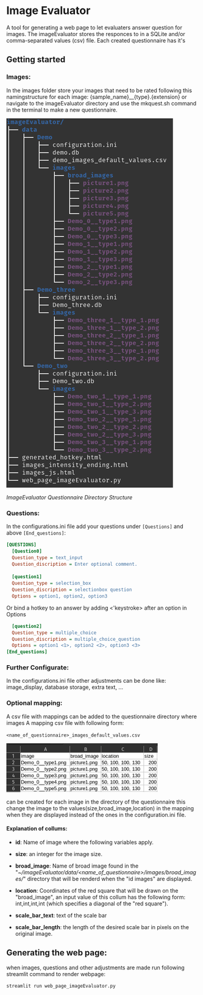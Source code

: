 # Image Evaluator
A tool for generating a web page to let evaluaters answer question for images. The imageEvaluator stores the responces to in a SQLite and/or comma-separated values (csv) file. Each created questionnaire has it's

## Getting started
### Images:
In the images folder store your images that need to be rated following this namingstructure for each image:
{sample_name}__{type}.{extension} or navigate to the imageEvaluator directory and use the mkquest.sh command in the terminal to make a new questionnaire.

![Alt text](ImageEvaluator_directory_structure.png)
  
*ImageEvaluator Questionnaire Directory Structure*

### Questions:
In the configurations.ini file add your questions under `[Questions]` and above `[End_questions]`:
```ini
[QUESTIONS]
  [Question0]
  Question_type = text_input
  Question_discription = Enter optional comment.

  [question1]
  Question_type = selection_box
  Question_discription = selectionbox question
  Options = option1, option2, option3
```
Or bind a hotkey to an answer by adding <'keystroke> after an option in Options
```ini
  [question2]
  Question_type = multiple_choice
  Question_discription = multiple_choice_question
  Options = option1 <1>, option2 <2>, option3 <3>
[End_questions]

```

### Further Configurate:
In the configurations.ini file other adjustments can be done like:
image_display, database storage, extra text, ...

### Optional mapping:
A csv file with mappings can be added to the questionnaire directory where images 
A mapping csv file with following form:
  
  `
  <name_of_questionnaire>_images_default_values.csv
  `
  
  ![Alt text](example_images_default_values.csv.png)
  
can be created for each image in the directory of the questionnaire this change the image to the values(size,broad_image,location) in the mapping when they are displayed instead of the ones in the configuration.ini file.

#### Explanation of collums:
- **id**: Name of image where the following variables apply.

- **size**: an integer for the image size.

- **broad_image**: Name of broad image found in the  "*~/imageEvaluator/data/<name_of_questionnaire>/images/broad_images/*"  directory that will be renderd when the "id images" are displayed.

- **location**: Coordinates of the red square that will be drawn on the "broad_image", an input value of  this collum has the following form:
int,int,int,int   (which specifies a diagonal of the "red square").

- **scale_bar_text**: text of the scale bar

- **scale_bar_length**: the length of the desired scale bar in pixels on the original image.
  
  
  
## Generating the web page:
when images, questions and other adjustments are made run following streamlit command to render webpage:
```bash
streamlit run web_page_imageEvaluator.py
```
